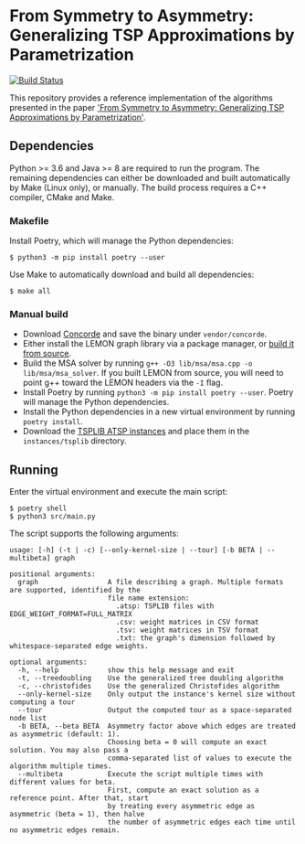 # From Symmetry to Asymmetry: Generalizing TSP Approximations by Parametrization
[![Build Status](https://travis-ci.com/Blaidd-Drwg/atsp-approximation.svg?branch=master)](https://travis-ci.com/Blaidd-Drwg/atsp-approximation)

This repository provides a reference implementation of the algorithms presented in the paper ['From Symmetry to Asymmetry: Generalizing TSP Approximations by Parametrization'](https://arxiv.org/abs/1911.02453).

## Dependencies
Python >= 3.6 and Java >= 8 are required to run the program. The remaining dependencies can either be downloaded and built automatically by Make (Linux only), or manually. The build process requires a C++ compiler, CMake and Make.

### Makefile
Install Poetry, which will manage the Python dependencies:
```
$ python3 -m pip install poetry --user
```
Use Make to automatically download and build all dependencies:
```
$ make all
```

### Manual build
- Download [Concorde](http://www.math.uwaterloo.ca/tsp/concorde/downloads/downloads.htm) and save the binary under `vendor/concorde`.
- Either install the LEMON graph library via a package manager, or [build it from source](https://lemon.cs.elte.hu/trac/lemon/wiki/Downloads).
- Build the MSA solver by running `g++ -O3 lib/msa/msa.cpp -o lib/msa/msa_solver`. If you built LEMON from source, you will need to point g++ toward the LEMON headers via the `-I` flag.
- Install Poetry by running `python3 -m pip install poetry --user`. Poetry will manage the Python dependencies.
- Install the Python dependencies in a new virtual environment by running `poetry install`.
- Download the [TSPLIB ATSP instances](http://comopt.ifi.uni-heidelberg.de/software/TSPLIB95/atsp/ALL_atsp.tar) and place them in the `instances/tsplib` directory.

## Running
Enter the virtual environment and execute the main script:
```
$ poetry shell
$ python3 src/main.py
```
The script supports the following arguments:
```
usage: [-h] (-t | -c) [--only-kernel-size | --tour] [-b BETA | --multibeta] graph

positional arguments:
  graph                 A file describing a graph. Multiple formats are supported, identified by the
                        file name extension:
                          .atsp: TSPLIB files with EDGE_WEIGHT_FORMAT=FULL_MATRIX
                          .csv: weight matrices in CSV format
                          .tsv: weight matrices in TSV format
                          .txt: the graph's dimension followed by whitespace-separated edge weights.

optional arguments:
  -h, --help            show this help message and exit
  -t, --treedoubling    Use the generalized tree doubling algorithm
  -c, --christofides    Use the generalized Christofides algorithm
  --only-kernel-size    Only output the instance's kernel size without computing a tour
  --tour                Output the computed tour as a space-separated node list
  -b BETA, --beta BETA  Asymmetry factor above which edges are treated as asymmetric (default: 1).
                        Choosing beta = 0 will compute an exact solution. You may also pass a
                        comma-separated list of values to execute the algorithm multiple times.
  --multibeta           Execute the script multiple times with different values for beta.
                        First, compute an exact solution as a reference point. After that, start
                        by treating every asymmetric edge as asymmetric (beta = 1), then halve
                        the number of asymmetric edges each time until no asymmetric edges remain.
```
